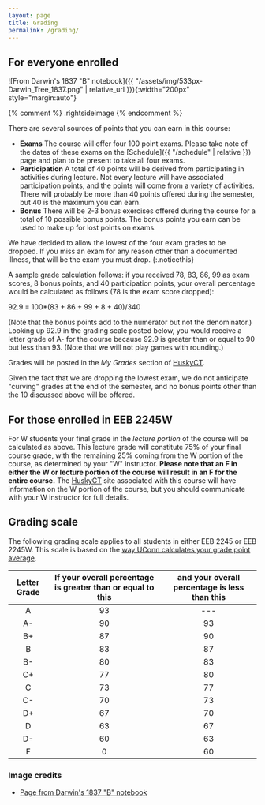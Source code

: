 ```yaml
---
layout: page
title: Grading
permalink: /grading/
---
```


## For everyone enrolled
![From Darwin's 1837 "B" notebook]({{ "/assets/img/533px-Darwin_Tree_1837.png" | relative_url }}){:width="200px" style="margin:auto"}

{% comment %}
.rightsideimage
{% endcomment %} 

There are several sources of points that you can earn in this course:
* **Exams** The course will offer four 100 point exams. Please take note of the dates of these exams on the [Schedule]({{ "/schedule" | relative }}) page and plan to be present to take all four exams. 
* **Participation** A total of 40 points will be derived from participating in activities during lecture. Not every lecture will have associated participation points, and the points will come from a variety of activities. There will probably be more than 40 points offered during the semester, but 40 is the maximum you can earn.
* **Bonus** There will be 2-3 bonus exercises offered during the course for a total of 10 possible bonus points. The bonus points you earn can be used to make up for lost points on exams. 

We have decided to allow the lowest of the four exam grades to be dropped. If you miss an exam for any reason other than a documented illness, that will be the exam you must drop.
{:.noticethis} 

A sample grade calculation follows: if you received 78, 83, 86, 99 as exam scores, 8 bonus points, and 40 participation points, your overall percentage would be calculated as follows (78 is the exam score dropped): 

92.9 = 100*(83 + 86 + 99 + 8 + 40)/340

(Note that the bonus points add to the numerator but not the denominator.) Looking up 92.9 in the grading scale posted below, you would receive a letter grade of A- for the course because 92.9 is greater than or equal to 90 but less than 93. (Note that we will not play games with rounding.)

Grades will be posted in the _My Grades_ section of [HuskyCT](https://huskyct.uconn.edu/).

Given the fact that we are dropping the lowest exam, we do not anticipate "curving" grades at the end of the semester, and no bonus points other than the 10 discussed above will be offered.

## For those enrolled in EEB 2245W

For W students your final grade in the _lecture portion_ of the course will be calculated as
above. This lecture grade will constitute 75% of your final course grade, with the remaining 25%
coming from the W portion of the course, as determined by your "W" instructor. **Please note
that an F in either the W or lecture portion of the course will result in an F for the entire
course.** The [HuskyCT](https://huskyct.uconn.edu/) site associated with this course will have information on the W
portion of the course, but you should communicate with your W instructor for full details.

## Grading scale

The following grading scale applies to all students in either EEB 2245 or EEB 2245W. This scale is based on the [way UConn calculates your grade point average](https://catalog.uconn.edu/academic-regulations/grade-information/).

| Letter Grade | If your overall percentage is greater than or equal to this | and your overall percentage is less than this |
| :----------: | :---------------------------------------------------------: | :-------------------------------------------: |
|      A       |                            93                               |                ---                            |
|      A-      |                            90                               |                 93                            |
|      B+      |                            87                               |                 90                            |
|      B       |                            83                               |                 87                            |
|      B-      |                            80                               |                 83                            |
|      C+      |                            77                               |                 80                            |
|      C       |                            73                               |                 77                            |
|      C-      |                            70                               |                 73                            |
|      D+      |                            67                               |                 70                            |
|      D       |                            63                               |                 67                            |
|      D-      |                            60                               |                 63                            |
|      F       |                             0                               |                 60                            |


### Image credits
- [Page from Darwin's 1837 "B" notebook](https://en.wikipedia.org/wiki/Charles_Darwin#/media/File:Darwin_Tree_1837.png)
